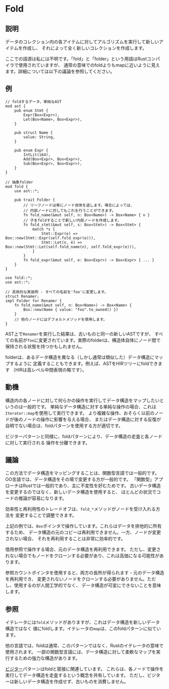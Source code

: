 # Fold

## 説明

データのコレクション内の各アイテムに対してアルゴリズムを実行して新しいアイテムを作成し、
それによって全く新しいコレクションを作成します。

ここでの語源は私には不明です。「fold」と「folder」という用語はRustコンパイラで使用されていますが、
通常の意味でのfoldよりもmapに近いように見えます。詳細については以下の議論を参照してください。

## 例

```rust,ignore
// foldするデータ、単純なAST
mod ast {
    pub enum Stmt {
        Expr(Box<Expr>),
        Let(Box<Name>, Box<Expr>),
    }

    pub struct Name {
        value: String,
    }

    pub enum Expr {
        IntLit(i64),
        Add(Box<Expr>, Box<Expr>),
        Sub(Box<Expr>, Box<Expr>),
    }
}

// 抽象folder
mod fold {
    use ast::*;

    pub trait Folder {
        // リーフノードは単にノード自体を返します。場合によっては、
        // 内部ノードに対してもこれを行うことができます。
        fn fold_name(&mut self, n: Box<Name>) -> Box<Name> { n }
        // 子をfoldすることで新しい内部ノードを作成します。
        fn fold_stmt(&mut self, s: Box<Stmt>) -> Box<Stmt> {
            match *s {
                Stmt::Expr(e) => Box::new(Stmt::Expr(self.fold_expr(e))),
                Stmt::Let(n, e) => Box::new(Stmt::Let(self.fold_name(n), self.fold_expr(e))),
            }
        }
        fn fold_expr(&mut self, e: Box<Expr>) -> Box<Expr> { ... }
    }
}

use fold::*;
use ast::*;

// 具体的な実装例 - すべての名前を'foo'に変更します。
struct Renamer;
impl Folder for Renamer {
    fn fold_name(&mut self, n: Box<Name>) -> Box<Name> {
        Box::new(Name { value: "foo".to_owned() })
    }
    // 他のノードにはデフォルトメソッドを使用します。
}
```

AST上で`Renamer`を実行した結果は、古いものと同一の新しいASTですが、
すべての名前が`foo`に変更されています。実際のfolderは、構造体自体にノード間で
保持される状態を持つかもしれません。

folderは、あるデータ構造を異なる（しかし通常は類似した）データ構造にマップするように
定義することもできます。例えば、ASTをHIRツリーにfoldできます
（HIRは高レベル中間表現の略です）。

## 動機

構造内の各ノードに対して何らかの操作を実行してデータ構造をマップしたいというのは一般的です。
単純なデータ構造に対する単純な操作の場合、これは`Iterator::map`を使用して実行できます。
より複雑な操作、おそらく以前のノードが後のノードの操作に影響を与える場合、
またはデータ構造に対する反復が自明でない場合は、foldパターンを使用する方が適切です。

ビジターパターンと同様に、foldパターンにより、データ構造の走査と各ノードに対して実行される
操作を分離できます。

## 議論

この方法でデータ構造をマッピングすることは、関数型言語では一般的です。
OO言語では、データ構造をその場で変更する方が一般的です。
「関数型」アプローチはRustでは一般的であり、主に不変性を好むためです。
古いデータ構造を変更するのではなく、新しいデータ構造を使用すると、
ほとんどの状況でコードの推論が容易になります。

効率性と再利用性のトレードオフは、`fold_*`メソッドがノードを受け入れる方法を
変更することで調整できます。

上記の例では、`Box`ポインタで操作しています。これらはデータを排他的に所有するため、
データ構造の元のコピーは再利用できません。一方、ノードが変更されない場合、
それを再利用することは非常に効率的です。

借用参照で操作する場合、元のデータ構造を再利用できます。
ただし、変更されない場合でもノードをクローンする必要があり、これは高価になる可能性があります。

参照カウントポインタを使用すると、両方の長所が得られます - 元のデータ構造を再利用でき、
変更されないノードをクローンする必要がありません。ただし、使用するのが人間工学的でなく、
データ構造が可変にできないことを意味します。

## 参照

イテレータには`fold`メソッドがありますが、これはデータ構造を新しいデータ構造ではなく
値にfoldします。イテレータの`map`は、このfoldパターンに似ています。

他の言語では、foldは通常、このパターンではなく、Rustのイテレータの意味で使用されます。
一部の関数型言語には、データ構造に対して柔軟なマップを実行するための強力な構造があります。

[ビジター](../behavioural/visitor.md)パターンはfoldと密接に関連しています。
これらは、各ノードで操作を実行してデータ構造を走査するという概念を共有しています。
ただし、ビジターは新しいデータ構造を作成せず、古いものを消費しません。